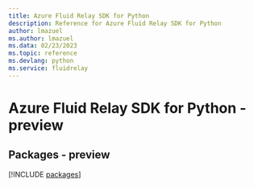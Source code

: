 ```yaml
---
title: Azure Fluid Relay SDK for Python
description: Reference for Azure Fluid Relay SDK for Python
author: lmazuel
ms.author: lmazuel
ms.data: 02/23/2023
ms.topic: reference
ms.devlang: python
ms.service: fluidrelay
---
```

# Azure Fluid Relay SDK for Python - preview
## Packages - preview
[!INCLUDE [packages](fluid-relay-index.md)]